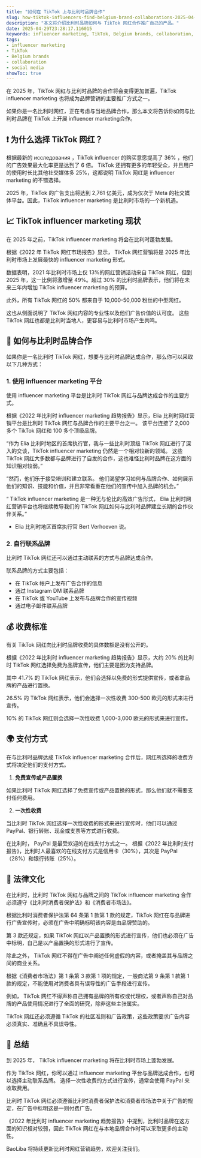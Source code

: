 ```yaml
---
title: "如何在 TikTok 上与比利时品牌合作"
slug: how-tiktok-influencers-find-belgium-brand-collaborations-2025-04-29
description: "本文将介绍比利时品牌如何与 TikTok 网红合作推广自己的产品。"
date: 2025-04-29T23:28:17.116015
keywords: influencer marketing, TikTok, Belgium brands, collaboration, social media
tags:
- influencer marketing
- TikTok
- Belgium brands
- collaboration
- social media
showToc: true
---
```


在 2025 年，TikTok 网红与比利时品牌的合作将会变得更加普遍，TikTok influencer marketing 也将成为品牌营销的主要推广方式之一。

如果你是一名比利时网红，正在考虑与当地品牌合作，那么本文将告诉你如何与比利时品牌在 TikTok 上开展 influencer marketing合作。

## ❗ 为什么选择 TikTok 网红？

根据最新的 исследования ，TikTok influencer 的购买意愿提高了 36% ，他们的广告效果最大化率更是达到了 6 倍。 TikTok 还拥有更多的年轻受众，并且用户的使用时长比其他社交媒体多 25%，这都说明 TikTok 网红是 influencer marketing 的不错选择。

2025 年，TikTok 的广告支出将达到 2,761 亿美元，成为仅次于 Meta 的社交媒体平台。因此，TikTok influencer marketing 是比利时市场的一个新机遇。

## 📈 TikTok influencer marketing 现状

在 2025 年之前，TikTok influencer marketing 将会在比利时蓬勃发展。

根据《2022 年 TikTok 网红市场报告》显示， TikTok 网红营销将是 2025 年比利时市场上发展最快的 influencer marketing 形式。

数据表明，2021 年比利时市场上仅 13%的网红营销活动来自 TikTok 网红，但到 2025 年，这一比例将激增至 49%。超过 30% 的比利时品牌表示，他们将在未来三年内增加 TikTok influencer marketing 的预算。

此外，所有 TikTok 网红的 50% 都来自于 10,000-50,000 粉丝的中型网红。

这也从侧面说明了 TikTok 网红内容的专业性以及他们广告价值的认可度。 这些 TikTok 网红也都是比利时当地人，更容易与比利时市场产生共鸣。

## 🏢 如何与比利时品牌合作

如果你是一名比利时 TikTok 网红，想要与比利时品牌达成合作，那么你可以采取以下几种方式：

### 1. 使用 influencer marketing 平台

使用 influencer marketing 平台是比利时 TikTok 网红与品牌达成合作的主要方式。

根据《2022 年比利时 influencer marketing 趋势报告》显示，Elia 比利时网红营销平台是比利时 TikTok 网红与品牌合作的主要平台之一。 该平台连接了 2,000 多个 TikTok 网红和 100 多个顶级品牌。

“作为 Elia 比利时地区的首席执行官，我与一些比利时顶级 TikTok 网红进行了深入的交谈，TikTok influencer marketing 仍然是一个相对较新的领域。 这些 TikTok 网红大多数都与品牌进行了自发的合作，这也难怪比利时品牌在这方面的知识相对较弱。”

“然而，他们乐于接受培训和建立联系。 他们渴望学习如何与品牌合作、如何展示他们的知识、技能和价值，并且非常看重在他们的宣传中加入品牌的机会。”

“ TikTok influencer marketing 是一种无与伦比的高效广告形式， Elia 比利时网红营销平台也将继续教导我们的 TikTok 网红如何与比利时品牌建立长期的合作伙伴关系。”

- Elia 比利时地区首席执行官 Bert Verhoeven 说。

### 2. 自行联系品牌

比利时 TikTok 网红还可以通过主动联系的方式与品牌达成合作。

联系品牌的方式主要包括：

- 在 TikTok 帐户上发布广告合作的信息
- 通过 Instagram DM 联系品牌
- 在 TikTok 或 YouTube 上发布与品牌合作的宣传视频
- 通过电子邮件联系品牌

## 💰 收费标准

有关 TikTok 网红向比利时品牌收费的具体数额是没有公开的。

根据《2022 年比利时 influencer marketing 趋势报告》显示，大约 20% 的比利时 TikTok 网红选择免费为品牌宣传，他们主要是因为支持品牌。

其中 41.7% 的 TikTok 网红表示，他们会选择以免费的形式提供宣传，或者拿品牌的产品进行置换。

26.5% 的 TikTok 网红表示，他们会选择一次性收费 300-500 欧元的形式来进行宣传。

10% 的 TikTok 网红则会选择一次性收费 1,000-3,000 欧元的形式来进行宣传。

## 🌍 支付方式

在与比利时品牌达成 TikTok influencer marketing 合作后，网红所选择的收费方式将决定他们的支付方式。

1. **免费宣传或产品置换**

如果比利时 TikTok 网红选择了免费宣传或产品置换的形式，那么他们就不需要支付任何费用。

2. **一次性收费**

当比利时 TikTok 网红选择一次性收费的形式来进行宣传时，他们可以通过 PayPal、银行转账、现金或支票等方式进行收费。

在比利时， PayPal 是最受欢迎的在线支付方式之一。 根据《2022 年比利时支付报告》，比利时人最喜欢的在线支付方式是信用卡（30%），其次是 PayPal（28%）和银行转账（25%）。

## 📜 法律文化

在比利时，比利时 TikTok 网红与品牌之间的 TikTok influencer marketing 合作必须遵守《比利时消费者保护法》和《消费者市场法》。

根据比利时消费者保护法第 64 条第 1 款第 1 款的规定，TikTok 网红在与品牌进行广告宣传时，必须在广告中明确标明该内容是由品牌赞助的。

第 3 款还规定，如果 TikTok 网红以产品置换的形式进行宣传，他们也必须在广告中标明，自己是以产品置换的形式进行了宣传。

除此之外， TikTok 网红不得在广告中阐述任何虚假的内容，或者掩盖其与品牌之间的商业关系。

根据《消费者市场法》第 1 条第 3 款第 1 项的规定，一般商法第 9 条第 1 款第 1 款的规定，不能使用对消费者具有误导性的广告手段进行宣传。

例如， TikTok 网红不得声称自己拥有品牌的所有权或代理权，或者声称自己对品牌的产品使用情况进行了全面的研究，除非这些主张属实。

TikTok 网红还必须遵循 TikTok 的社区准则和广告政策，这些政策要求广告内容必须真实、准确且不具误导性。

## 📢 总结

到 2025 年， TikTok influencer marketing 将在比利时市场上蓬勃发展。

作为 TikTok 网红，你可以通过 influencer marketing 平台与品牌达成合作，也可以选择主动联系品牌。 选择一次性收费的方式进行宣传，通常会使用 PayPal 来收取费用。

比利时 TikTok 网红必须遵循比利时消费者保护法和消费者市场法中关于广告的规定，在广告中标明这是一则付费广告。

《2022 年比利时 influencer marketing 趋势报告》中提到，比利时品牌在这方面的知识相对较弱，因此 TikTok 网红在与本地品牌合作时可以采取更多的主动性。

BaoLiba 将持续更新比利时网红营销趋势，欢迎关注我们。